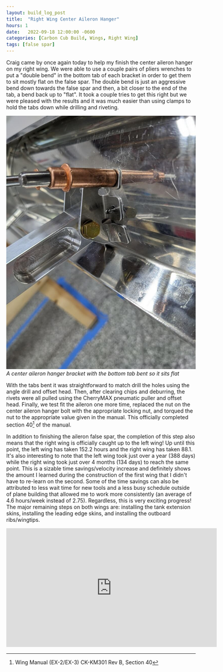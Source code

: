 ```yaml
---
layout: build_log_post
title:  "Right Wing Center Aileron Hanger"
hours: 1
date:   2022-09-18 12:00:00 -0600
categories: [Carbon Cub Build, Wings, Right Wing]
tags: [false spar]
---
```


Craig came by once again today to help my finish the center aileron hanger on my right wing. We were able to use a couple pairs of pliers wrenches to put a "double bend" in the bottom tab of each bracket in order to get them to sit mostly flat on the false spar. The double bend is just an aggressive bend down towards the false spar and then, a bit closer to the end of the tab, a bend back up to "flat". It took a couple tries to get this right but we were pleased with the results and it was much easier than using clamps to hold the tabs down while drilling and riveting.

![Desktop View](/assets/img/posts/2022/2022-09-18-right-wing-center-aileron-hanger/closed_bracket_gap.jpg)
_A center aileron hanger bracket with the bottom tab bent so it sits flat_

With the tabs bent it was straightforward to match drill the holes using the angle drill and offset head. Then, after clearing chips and deburring, the rivets were all pulled using the CherryMAX pneumatic puller and offset head. Finally, we test fit the aileron one more time, replaced the nut on the center aileron hanger bolt with the appropriate locking nut, and torqued the nut to the appropriate value given in the manual. This officially completed section 40[^section-40-ref] of the manual.

In addition to finishing the aileron false spar, the completion of this step also means that the right wing is officially caught up to the left wing! Up until this point, the left wing has taken 152.2 hours and the right wing has taken 88.1. It's also interesting to note that the left wing took just over a year (388 days) while the right wing took just over 4 months (134 days) to reach the same point. This is a sizable time savings/velocity increase and definitely shows the amount I learned during the construction of the first wing that I didn't have to re-learn on the second. Some of the time savings can also be attributed to less wait time for new tools and a less busy schedule outside of plane building that allowed me to work more consistently (an average of 4.6 hours/week instead of 2.75). Regardless, this is very exciting progress! The major remaining steps on both wings are: installing the tank extension skins, installing the leading edge skins, and installing the outboard ribs/wingtips.

<iframe width="560" height="315" src="https://www.youtube.com/embed/cH0mpBbM2_A" title="YouTube video player" frameborder="0" allow="accelerometer; autoplay; clipboard-write; encrypted-media; gyroscope; picture-in-picture" allowfullscreen></iframe>

[^section-40-ref]: Wing Manual (EX-2/EX-3) CK-KM301 Rev B, Section 40